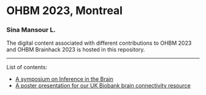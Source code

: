 # OHBM 2023, Montreal

### Sina Mansour L.

The digital content associated with different contributions to OHBM 2023 and OHBM Brainhack 2023 is hosted in this repository.

---

List of contents:

- [A symposium on Inference in the Brain](Brain_Inference_Symposium)
- [A poster presentation for our UK Biobank brain connectivity resource](UKB_connectome_resource)
